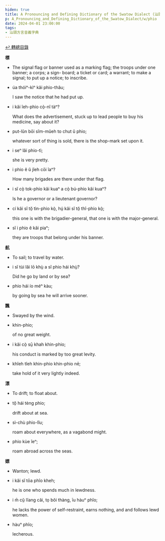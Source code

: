 ```yaml
---
hiden: true
title: A Pronouncing and Defining Dictionary of the Swatow Dialect (汕頭方言音義字典) / phio
p: A_Pronouncing_and_Defining_Dictionary_of_the_Swatow_Dialect/w/phio
date: 2024-04-01 23:00:00
tags: 
- 汕頭方言音義字典
---
```


[↩️ 轉總目錄](/A_Pronouncing_and_Defining_Dictionary_of_the_Swatow_Dialect)


**標**
- The signal flag or banner used as a marking flag;  the troops under one banner; a corps; a sign- board; a ticket or card; a warrant; to make a signal; to put up a notice; to inscribe.

- úa thóiⁿ-kìⁿ kâi phio-thâu;

  I saw the notice that he had put up.

- i kâi îeh-phio cò̤-nî tàⁿ?

  What does the advertisement, stuck up to lead people to buy his medicine, say about it?

- put-lŭn bōi sĭm-mûeh to chut ŭ phio;

  whatever sort of thing is sold, there is the shop-mark set upon it.

- i seⁿ lâi phio-tì;

  she is very pretty.

- i phio ĕ ŭ jîeh cōi îaⁿ?

  How many brigades are there under that flag.

- i sĭ cò̤ tok-phio kâi kuaⁿ a cò̤ bú-phio kâi kuaⁿ?

  Is he a governor or a lieutenant governor?

- cí kâi sĭ tŏ̤ tìn-phio kò̤, hṳ́ kâi sĭ tŏ̤ thî-phio kò̤;

  this one is with the brigadier-general, that one is with the major-general.

- sĭ i phio ĕ kâi piaⁿ;

  they are troops that belong under his banner.

**航**
- To sail; to travel by water.

- i sĭ tùi lăi lō khṳ̀ a sĭ phio hái khṳ̀?

  Did he go by land or by sea?

- phio hái ío méⁿ kàu;

  by going by sea he will arrive sooner.

**飄**
- Swayed by the wind.

- khin-phio;

  of no great weight.

- i kâi cò̤ sṳ̄ khah khin-phio;

  his conduct is marked by too great levity.

- khîeh tîeh khin-phio khin-phio nē;

  take hold of it very lightly indeed.

**漂**
- To drift; to float about.

- tŏ̤ hái tèng phio;

  drift about at sea.

- sì-chù phio-lîu;

  roam about everywhere, as a vagabond might.

- phio kùe îeⁿ;

  roam abroad across the seas.

**嫖**
- Wanton; lewd.

- i kâi sĭ tōa phîo kheh;

  he is one who spends much in lewdness.

- i m̄ cṳ̆ lĭang căi, to̤ bŏi thàng, īu hàuⁿ phîo;

  he lacks the power of self-restraint, earns nothing, and and follows lewd women.

- hàuⁿ phîo;

  lecherous.